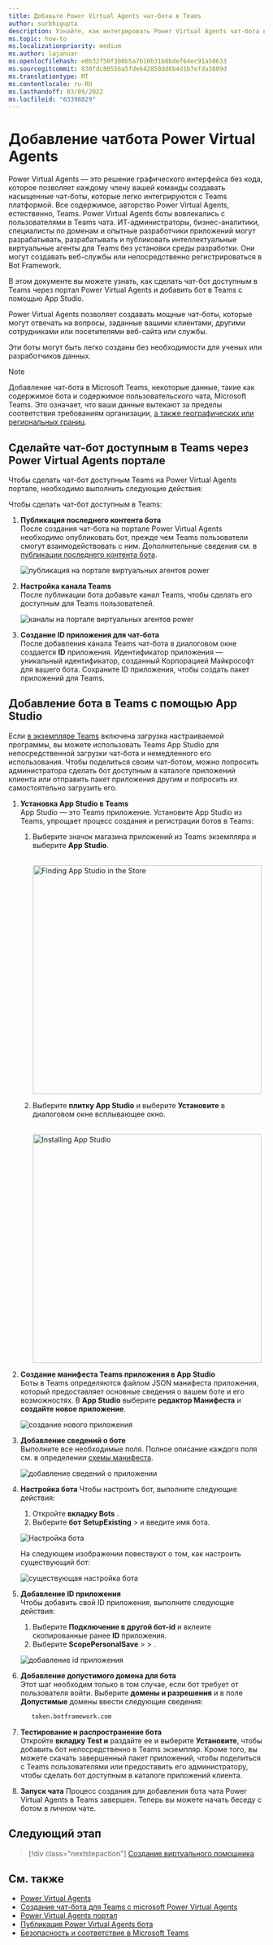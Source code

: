 ```yaml
---
title: Добавьте Power Virtual Agents чат-бота в Teams
author: surbhigupta
description: Узнайте, как интегрировать Power Virtual Agents чат-бота в платформу Teams для создания чат-ботов и интеграции его с Teams
ms.topic: how-to
ms.localizationpriority: medium
ms.author: lajanuar
ms.openlocfilehash: e0b32f50f300b5a7b10b31b8bdef64ec91a50633
ms.sourcegitcommit: 830fdc80556a5fde642850dd6b4d1b7efda3609d
ms.translationtype: MT
ms.contentlocale: ru-RU
ms.lasthandoff: 03/09/2022
ms.locfileid: "63398829"
---
```

# <a name="add-power-virtual-agents-chatbot"></a>Добавление чатбота Power Virtual Agents

Power Virtual Agents — это решение графического интерфейса без кода, которое позволяет каждому члену вашей команды создавать насыщенные чат-боты, которые легко интегрируются с Teams платформой. Все содержимое, авторство Power Virtual Agents, естественно, Teams. Power Virtual Agents боты вовлекались с пользователями в Teams чата. ИТ-администраторы, бизнес-аналитики, специалисты по доменам и опытные разработчики приложений могут разрабатывать, разрабатывать и публиковать интеллектуальные виртуальные агенты для Teams без установки среды разработки. Они могут создавать веб-службы или непосредственно регистрироваться в Bot Framework.

В этом документе вы можете узнать, как сделать чат-бот доступным в Teams через портал Power Virtual Agents и добавить бот в Teams с помощью App Studio.

Power Virtual Agents позволяет создавать мощные чат-боты, которые могут отвечать на вопросы, заданные вашими клиентами, другими сотрудниками или посетителями веб-сайта или службы.

Эти боты могут быть легко созданы без необходимости для ученых или разработчиков данных.

> [!NOTE]
> Добавление чат-бота в Microsoft Teams, некоторые данные, такие как содержимое бота и содержимое пользовательского чата, Microsoft Teams. Это означает, что ваши данные вытекают за пределы соответствия требованиям организации, [а также географических или региональных границ](/power-virtual-agents/data-location). <br/>

## <a name="make-your-chatbot-available-in-teams-through-the-power-virtual-agents-portal"></a>Сделайте чат-бот доступным в Teams через Power Virtual Agents портале

Чтобы сделать чат-бот доступным Teams на Power Virtual Agents портале, необходимо выполнить следующие действия:

Чтобы сделать чат-бот доступным в Teams:

1. **Публикация последнего контента бота**  
После создания чат-бота на портале Power Virtual Agents необходимо опубликовать бот, прежде чем Teams пользователи смогут взаимодействовать с ним. Дополнительные сведения см. в [публикации последнего контента бота](/power-virtual-agents/publication-fundamentals-publish-channels#publish-the-latest-bot-content).

   ![публикация на портале виртуальных агентов power](../../assets/images/pva-publish.png)

1. **Настройка канала Teams**  
После публикации бота добавьте канал Teams, чтобы сделать его доступным для Teams пользователей.

   ![каналы на портале виртуальных агентов power](../../assets/images/pva-channels.png)

1. **Создание ID приложения для чат-бота**  
После добавления канала Teams чат-бота в диалоговом окне создается **ID** приложения. Идентификатор приложения — уникальный идентификатор, созданный Корпорацией Майкрософт для вашего бота. Сохраните ID приложения, чтобы создать пакет приложений для Teams.

## <a name="add-your-bot-to-teams-using-app-studio"></a>Добавление бота в Teams с помощью App Studio

Если [в экземпляре Teams](/microsoftteams/admin-settings) включена загрузка настраиваемой программы, вы можете использовать Teams App Studio для непосредственной загрузки чат-бота и немедленного его использования. Чтобы поделиться своим чат-ботом, можно попросить администратора сделать бот доступным в каталоге приложений клиента или отправить пакет приложения другим и попросить их самостоятельно загрузить его.

1. **Установка App Studio в Teams**  
App Studio — это Teams приложение. Установите App Studio из Teams, упрощает процесс создания и регистрации ботов в Teams:

   1. Выберите значок магазина приложений из Teams экземпляра и выберите **App Studio**.

      &emsp;&emsp; <img  width="450px" alt="Finding App Studio in the Store" src="../../assets/images/get-started/app-studio-store.png"/>

   1. Выберите **плитку App Studio** и выберите **Установите** в диалоговом окне всплывающее окно.

      &emsp;&emsp; <img  width="450px" alt="Installing App Studio" src="../../assets/images/get-started/app-studio-install.png"/>

1. **Создание манифеста Teams приложения в App Studio**  
Боты в Teams определяются файлом JSON манифеста приложения, который предоставляет основные сведения о вашем боте и его возможностях. В **App Studio** выберите **редактор Манифеста** и **создайте новое приложение**.

    ![создание нового приложения](../../assets/images/get-started/create-new-app.png)

1. **Добавление сведений о боте**  
Выполните все необходимые поля. Полное описание каждого поля см. в определении [схемы манифеста](../../resources/schema/manifest-schema.md).

    ![добавление сведений о приложении](../../assets/images/get-started/add-app-details.png)

1. **Настройка бота** Чтобы настроить бот, выполните следующие действия:
     1. Откройте **вкладку Bots** .
     1. Выберите **бот** **SetupExisting** >  и введите имя бота.

   ![Настройка бота](../../assets/images/get-started/bot-set-up.png)

   На следующем изображении повествуют о том, как настроить существующий бот:

   ![существующая настройка бота](../../assets/images/get-started/existing-bot-set-up.png)

1. **Добавление ID приложения**  
Чтобы добавить свой ID приложения, выполните следующие действия:  
    1. Выберите **Подключение в другой бот-id** и вклеите скопированные ранее **ID** приложения.
    1. Выберите **ScopePersonalSave** >  > .

    ![добавление id приложения](../../assets/images/get-started/add-app-id.png)

1. **Добавление допустимого домена для бота**  
Этот шаг необходим только в том случае, если бот требует от пользователя войти. Выберите **домены и разрешения** и в поле **Допустимые** домены ввести следующие сведения:

    ```bash
       token.botframework.com
    ```

1. **Тестирование и распространение бота**  
Откройте **вкладку Test и** раздайте ее и выберите **Установите**, чтобы добавить бот непосредственно в Teams экземпляр. Кроме того, вы можете скачать завершенный пакет приложений, чтобы поделиться с Teams пользователями или предоставить его администратору, чтобы сделать бот доступным в каталоге приложений клиента.

1. **Запуск чата** Процесс создания для добавления бота чата Power Virtual Agents в Teams завершен. Теперь вы можете начать беседу с ботом в личном чате.

## <a name="next-step"></a>Следующий этап

> [!div class="nextstepaction"]
> [Создание виртуального помощника](~/samples/virtual-assistant.md)

## <a name="see-also"></a>См. также

* [Power Virtual Agents](/power-virtual-agents/fundamentals-what-is-power-virtual-agents)  
* [Создание чат-бота для Teams с microsoft Power Virtual Agents](../bot-features.md#bots-with-power-virtual-agents)
* [Power Virtual Agents портал](https://powervirtualagents.microsoft.com)
* [Публикация Power Virtual Agents бота](/power-virtual-agents/publication-fundamentals-publish-channels)
* [Безопасность и соответствие в Microsoft Teams](/MicrosoftTeams/security-compliance-overview)
